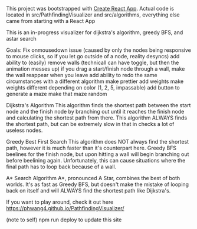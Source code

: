This project was bootstrapped with [Create React App](https://github.com/facebook/create-react-app).
Actual code is located in src/PathfindingVisualizer and src/algorithms, everything else came from starting with a React App

This is an in-progress visualizer for dijkstra's algorithm, greedy BFS, and astar search

Goals:
Fix onmousedown issue (caused by only the nodes being responsive to mouse clicks, so if you let go outside of a node, reality desyncs)
add ability to (easily) remove walls (technicall can have toggle, but then the animation messes up)
if you drag a start/finish node through a wall, make the wall reappear when you leave
add ability to redo the same circumstances with a different algorithm
make prettier
add weights
make weights different depending on color (1, 2, 5, impassable)
add button to generate a maze
make that maze random

Dijkstra's Algorithm
This algorithm finds the shortest path between the start node and the finish node by branching out until it reaches the finish node and calculating
the shortest path from there. This algorithm ALWAYS finds the shortest path, but can be extremely slow in that in checks a lot of useless nodes.

Greedy Best First Search
This algorithm does NOT always find the shortest path, however it is much faster than it's counterpart here.
Greedy BFS beelines for the finish node, but upon hitting a wall will begin branching out before beelining again. Unfortunately,
this can cause situations where the final path has to loop back because of a wall.

A* Search Algorithm
A*, pronounced A Star, combines the best of both worlds. It's as fast as Greedy BFS, but doesn't make the mistake of looping back on itself and will ALWAYS
find the shortest path like Dijkstra's.

If you want to play around, check it out here https://phwang4.github.io/PathfindingVisualizer/

(note to self) npm run deploy to update this site
